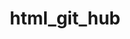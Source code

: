 # html_git_hub
<!DOCTYPE html>
<html lang="es">
<head>
    <meta charset="UTF-8">
    <meta name="viewport" content="width=device-width, initial-scale=1.0">
    <title>Tienda de Ropa Deportiva - SPORT SCZ</title>
    <script src="https://cdnjs.cloudflare.com/ajax/libs/jspdf/2.5.1/jspdf.umd.min.js"></script>
    <script src="https://cdn.jsdelivr.net/npm/jspdf-autotable@3.5.19/dist/jspdf.plugin.autotable.js"></script>
    <script src="https://cdn.jsdelivr.net/npm/qrcode/build/qrcode.min.js"></script>
    <link href="https://cdnjs.cloudflare.com/ajax/libs/font-awesome/5.15.4/css/all.min.css" rel="stylesheet">
    <style>
        * {
            margin: 0;
            padding: 0;
            box-sizing: border-box;
        }

        body {
            font-family: 'Segoe UI', Tahoma, Geneva, Verdana, sans-serif;
            background: linear-gradient(135deg, #667eea 0%, #764ba2 100%);
            min-height: 100vh;
        }

        header {
            background: linear-gradient(135deg, #28a745 0%, #20c997 100%);
            color: white;
            padding: 30px 20px;
            text-align: center;
            box-shadow: 0 4px 20px rgba(0,0,0,0.2);
        }

        header h1 {
            font-size: 2.5em;
            text-shadow: 2px 2px 4px rgba(0,0,0,0.3);
            margin-bottom: 10px;
        }

        #welcome-btn {
            margin-top: 15px;
            padding: 12px 30px;
            background: white;
            color: #28a745;
            border: none;
            border-radius: 25px;
            font-weight: bold;
            cursor: pointer;
            transition: all 0.3s;
            box-shadow: 0 4px 15px rgba(0,0,0,0.2);
        }

        #welcome-btn:hover {
            transform: translateY(-2px);
            box-shadow: 0 6px 20px rgba(0,0,0,0.3);
        }

        nav {
            background: white;
            display: flex;
            justify-content: center;
            gap: 30px;
            padding: 20px;
            box-shadow: 0 2px 10px rgba(0,0,0,0.1);
            flex-wrap: wrap;
        }

        nav a {
            text-decoration: none;
            color: #333;
            font-weight: bold;
            padding: 10px 20px;
            border-radius: 20px;
            transition: all 0.3s;
        }

        nav a:hover {
            background: linear-gradient(135deg, #28a745 0%, #20c997 100%);
            color: white;
            transform: translateY(-2px);
        }

        .container {
            padding: 30px 20px;
            max-width: 1400px;
            margin: 0 auto;
        }

        .container h2 {
            color: white;
            text-align: center;
            margin-bottom: 30px;
            font-size: 2em;
            text-shadow: 2px 2px 4px rgba(0,0,0,0.2);
        }

        .product-item {
            display: inline-block;
            width: 280px;
            margin: 15px;
            padding: 20px;
            background: white;
            border-radius: 15px;
            text-align: center;
            transition: all 0.3s;
            box-shadow: 0 5px 20px rgba(0,0,0,0.1);
            vertical-align: top;
        }

        .product-item:hover {
            transform: translateY(-10px);
            box-shadow: 0 10px 30px rgba(0,0,0,0.2);
        }

        .product-item img {
            width: 100%;
            height: 200px;
            object-fit: cover;
            border-radius: 10px;
            margin-bottom: 15px;
        }

        .product-item h3 {
            font-size: 1.3em;
            margin: 10px 0;
            color: #333;
        }

        .product-item p {
            font-size: 1.5em;
            color: #28a745;
            font-weight: bold;
            margin: 10px 0;
        }

        button {
            padding: 12px 25px;
            color: white;
            background: linear-gradient(135deg, #28a745 0%, #20c997 100%);
            border: none;
            border-radius: 25px;
            cursor: pointer;
            font-weight: bold;
            transition: all 0.3s;
            box-shadow: 0 4px 15px rgba(40, 167, 69, 0.3);
        }

        button:hover {
            transform: translateY(-2px);
            box-shadow: 0 6px 20px rgba(40, 167, 69, 0.4);
        }

        .btn-danger {
            background: linear-gradient(135deg, #dc3545 0%, #c82333 100%);
            padding: 8px 15px;
            font-size: 0.9em;
            box-shadow: 0 4px 15px rgba(220, 53, 69, 0.3);
        }

        .btn-danger:hover {
            box-shadow: 0 6px 20px rgba(220, 53, 69, 0.4);
        }

        .cart-item {
            display: flex;
            justify-content: space-between;
            align-items: center;
            padding: 15px;
            margin: 10px 0;
            background: white;
            border-radius: 10px;
            box-shadow: 0 2px 10px rgba(0,0,0,0.1);
        }

        .cart-item-info {
            flex-grow: 1;
            text-align: left;
        }

        .cart-item-name {
            font-weight: bold;
            font-size: 1.1em;
            color: #333;
        }

        .cart-item-price {
            color: #28a745;
            font-weight: bold;
        }

        #cartTotal {
            background: white;
            padding: 20px;
            border-radius: 10px;
            margin-top: 20px;
            text-align: right;
            box-shadow: 0 2px 10px rgba(0,0,0,0.1);
        }

        #cartTotal strong {
            font-size: 1.5em;
            color: #28a745;
        }

        #payment-methods {
            margin-top: 30px;
            text-align: center;
        }

        #payment-methods h3 {
            color: white;
            margin-bottom: 20px;
        }

        #payment-methods button {
            margin: 0 10px;
        }

        .payment-form {
            background: white;
            padding: 30px;
            border-radius: 15px;
            margin-top: 20px;
            box-shadow: 0 5px 20px rgba(0,0,0,0.1);
        }

        .payment-form input {
            width: 100%;
            margin: 10px 0;
            padding: 15px;
            border: 2px solid #e0e0e0;
            border-radius: 10px;
            font-size: 16px;
            transition: border-color 0.3s;
        }

        .payment-form input:focus {
            outline: none;
            border-color: #28a745;
        }

        #qrCodeContainer {
            display: none;
            background: white;
            padding: 30px;
            border-radius: 15px;
            margin-top: 20px;
            text-align: center;
            box-shadow: 0 5px 20px rgba(0,0,0,0.1);
        }

        #qrCodeContainer h3 {
            color: #333;
            margin-bottom: 20px;
        }

        #qrCode canvas {
            margin: 20px auto;
            border-radius: 10px;
            box-shadow: 0 4px 15px rgba(0,0,0,0.1);
        }

        .contact-card {
            background: white;
            padding: 40px;
            border-radius: 15px;
            box-shadow: 0 5px 20px rgba(0,0,0,0.1);
            max-width: 600px;
            margin: 0 auto;
        }

        .contact-card h2 {
            color: #333;
            margin-bottom: 20px;
        }

        .contact-card p {
            color: #666;
            font-size: 1.1em;
            margin: 15px 0;
        }

        .contact-card i {
            color: #28a745;
            margin-right: 10px;
        }

        footer {
            background: linear-gradient(135deg, #28a745 0%, #20c997 100%);
            color: white;
            padding: 30px 20px;
            text-align: center;
            margin-top: 50px;
        }

        .social-links {
            margin-top: 20px;
        }

        .social-links a {
            margin: 0 15px;
            color: white;
            text-decoration: none;
            font-size: 28px;
            transition: all 0.3s;
        }

        .social-links a:hover {
            transform: scale(1.2);
            opacity: 0.8;
        }

        .empty-cart {
            text-align: center;
            padding: 60px 20px;
            color: white;
        }

        .empty-cart i {
            font-size: 4em;
            margin-bottom: 20px;
            opacity: 0.7;
        }

        .empty-cart h3 {
            font-size: 1.8em;
            margin-bottom: 10px;
        }

        @keyframes fadeIn {
            from {
                opacity: 0;
                transform: translateY(20px);
            }
            to {
                opacity: 1;
                transform: translateY(0);
            }
        }

        .cart-item {
            animation: fadeIn 0.5s;
        }
    </style>
</head>
<body>

<header>
    <h1><i class="fas fa-running"></i> SPORT SCZ</h1>
    <p style="font-size: 1.2em; margin-top: 10px;">Tu tienda deportiva de confianza</p>
    <button id="welcome-btn" onclick="showWelcomeMessage()">
        <i class="fas fa-hand-sparkles"></i> Bienvenido
    </button>
</header>

<nav>
    <a href="#" onclick="showSection('productos')"><i class="fas fa-tshirt"></i> Productos</a>
    <a href="#" onclick="showSection('carrito')"><i class="fas fa-shopping-cart"></i> Carrito (<span id="cartCount">0</span>)</a>
    <a href="#" onclick="showSection('contacto')"><i class="fas fa-phone"></i> Contacto</a>
</nav>

<div id="productos" class="container">
    <h2>Productos Disponibles</h2>

    <div class="product-item">
        <img src="https://cicadex.com/wp-content/uploads/2020/01/350-33-Camiseta-Hom-Azul-ped-27-3-4-RH-copia.jpg" alt="Camiseta Deportiva">
        <h3>Camiseta Deportiva</h3>
        <p>Bs 120</p>
        <button onclick="addToCart('Camiseta Deportiva', 120)"><i class="fas fa-cart-plus"></i> Añadir</button>
    </div>

    <div class="product-item">
        <img src="https://www.abyss.com.ar/img_productos/25I-0142.jpg" alt="Pantalón Deportivo">
        <h3>Pantalón Deportivo</h3>
        <p>Bs 150</p>
        <button onclick="addToCart('Pantalón Deportivo', 150)"><i class="fas fa-cart-plus"></i> Añadir</button>
    </div>

    <div class="product-item">
        <img src="https://encrypted-tbn0.gstatic.com/images?q=tbn:ANd9GcSPQpDLSPEwNQF535arbUuMLmIribGdNk8tAg&s" alt="Zapatillas Futsal">
        <h3>Zapatillas Futsal</h3>
        <p>Bs 450</p>
        <button onclick="addToCart('Zapatillas Futsal', 450)"><i class="fas fa-cart-plus"></i> Añadir</button>
    </div>

    <div class="product-item">
        <img src="https://encrypted-tbn0.gstatic.com/images?q=tbn:ANd9GcQREP5pKpCEcgaXaYf99nQx7bRAzQGy7VXjZw&s" alt="Medias Antideslizante">
        <h3>Medias Antideslizante</h3>
        <p>Bs 30</p>
        <button onclick="addToCart('Medias Antideslizante', 30)"><i class="fas fa-cart-plus"></i> Añadir</button>
    </div>

    <div class="product-item">
        <img src="https://encrypted-tbn0.gstatic.com/images?q=tbn:ANd9GcRVHDMsAgtvw7V-yCKZsQWWmU-9XotkQsUqhA&s" alt="Zapatillas Deportivas">
        <h3>Zapatillas Deportivas</h3>
        <p>Bs 600</p>
        <button onclick="addToCart('Zapatillas Deportivas', 600)"><i class="fas fa-cart-plus"></i> Añadir</button>
    </div>

    <div class="product-item">
        <img src="https://www.hites.com/dw/image/v2/BDPN_PRD/on/demandware.static/-/Sites-mastercatalog_HITES/default/dw8e228a64/images/original/pim/847401001/847401001_1.jpg?sw=1000&sh=1000" alt="Short Deportivo">
        <h3>Short Deportivo</h3>
        <p>Bs 80</p>
        <button onclick="addToCart('Short Deportivo', 80)"><i class="fas fa-cart-plus"></i> Añadir</button>
    </div>

    <div class="product-item">
        <img src="https://m.media-amazon.com/images/I/51GPQolvYNL.jpg" alt="Chamarra Deportiva">
        <h3>Chamarra Deportiva</h3>
        <p>Bs 180</p>
        <button onclick="addToCart('Chamarra Deportiva', 180)"><i class="fas fa-cart-plus"></i> Añadir</button>
    </div>

    <div class="product-item">
        <img src="https://cdnx.jumpseller.com/accesorios-noit/image/67907808/resize/306/407?1758822748" alt="Rodillera Deportiva">
        <h3>Rodillera Deportiva</h3>
        <p>Bs 250</p>
        <button onclick="addToCart('Rodillera Deportiva', 250)"><i class="fas fa-cart-plus"></i> Añadir</button>
    </div>

    <div class="product-item">
        <img src="https://encrypted-tbn0.gstatic.com/images?q=tbn:ANd9GcThpREi6lb2fbj5nwXhgW4HUH0uVoZ0mR-3UA&s" alt="Canilleras">
        <h3>Canilleras</h3>
        <p>Bs 150</p>
        <button onclick="addToCart('Canilleras', 150)"><i class="fas fa-cart-plus"></i> Añadir</button>
    </div>

    <div class="product-item">
        <img src="https://static.nike.com/a/images/t_web_pw_592_v2/f_auto/d6d842fe-e77e-4d07-b30b-3f495fe303be/NK+ELMNTL+BKPK+-+HBR.png" alt="Mochila Deportiva">
        <h3>Mochila Deportiva</h3>
        <p>Bs 370</p>
        <button onclick="addToCart('Mochila Deportiva', 370)"><i class="fas fa-cart-plus"></i> Añadir</button>
    </div>
</div>

<div id="carrito" class="container" style="display: none;">
    <h2><i class="fas fa-shopping-cart"></i> Carrito de Compras</h2>
    <div id="cartItems"></div>
    <div id="cartTotal"></div>
    
    <div id="payment-methods">
        <h3>Métodos de Pago</h3>
        <button onclick="payWithQR()"><i class="fas fa-qrcode"></i> Pagar con QR</button>
    </div>

    <div id="qrCodeContainer">
        <h3>Escanea el código QR para realizar el pago</h3>
        <div id="qrCode"></div>
        <p style="margin-top: 20px; color: #666;">Total a pagar: Bs <span id="qrTotal">0</span></p>
        <button onclick="generateInvoice()" style="margin-top: 15px;"><i class="fas fa-file-invoice"></i> Generar Factura</button>
    </div>
</div>

<div id="contacto" class="container" style="display: none;">
    <div class="contact-card">
        <h2><i class="fas fa-address-card"></i> Contacto</h2>
        <p>Si tienes alguna pregunta, no dudes en contactarnos.</p>
        <p><i class="fas fa-envelope"></i> Email: sportscztiendadeportiva@gmail.com</p>
        <p><i class="fas fa-phone-alt"></i> Teléfono: +591 62020462</p>
        <p><i class="fas fa-map-marker-alt"></i> Santa Cruz, Bolivia</p>
    </div>
</div>

<footer>
    <p style="font-size: 1.2em; margin-bottom: 10px;">Gracias por visitar nuestra tienda. ¡Esperamos verte pronto!</p>
    <p>SPORT SCZ - Tu mejor opción deportiva</p>
    <div class="social-links">
        <a href="https://www.facebook.com/share/19Sff2F1sh/" target="_blank" title="Facebook">
            <i class="fab fa-facebook"></i>
        </a>
        <a href="https://web.whatsapp.com/" target="_blank" title="WhatsApp">
            <i class="fab fa-whatsapp"></i>
        </a>
        <a href="https://www.instagram.com/tienda_sport1221?igsh=MXcyMHJydWliZmF0ZQ==" target="_blank" title="Instagram">
            <i class="fab fa-instagram"></i>
        </a>
    </div>
</footer>

<script>
    let cart = [];

    function showSection(section) {
        document.querySelectorAll('.container').forEach(container => container.style.display = 'none');
        document.getElementById(section).style.display = 'block';
        
        if (section === 'carrito') {
            updateCartDisplay();
            // Asegura que al entrar al carrito se muestra directamente la opción de pago QR 
            // y el botón de generar factura esté disponible si hay items.
            if (cart.length > 0) {
                payWithQR(); 
            } else {
                document.getElementById('qrCodeContainer').style.display = 'none';
            }
        }
    }

    function addToCart(item, price) {
        cart.push({ 
            id: Date.now(),
            item, 
            price 
        });
        updateCartCount();
        
        // Notificación mejorada
        const notification = document.createElement('div');
        notification.style.cssText = `
            position: fixed;
            top: 100px;
            right: 20px;
            background: linear-gradient(135deg, #28a745 0%, #20c997 100%);
            color: white;
            padding: 20px 30px;
            border-radius: 10px;
            box-shadow: 0 5px 20px rgba(0,0,0,0.3);
            z-index: 1000;
            animation: slideIn 0.5s;
        `;
        notification.innerHTML = `<i class="fas fa-check-circle"></i> ${item} añadido al carrito`;
        document.body.appendChild(notification);
        
        setTimeout(() => {
            notification.remove();
        }, 3000);
    }

    function removeFromCart(id) {
        cart = cart.filter(item => item.id !== id);
        updateCartDisplay();
        updateCartCount();
    }

    function updateCartCount() {
        document.getElementById('cartCount').textContent = cart.length;
    }

    function updateCartDisplay() {
        const cartItems = document.getElementById('cartItems');
        const cartTotal = document.getElementById('cartTotal');
        
        if (cart.length === 0) {
            cartItems.innerHTML = `
                <div class="empty-cart">
                    <i class="fas fa-shopping-cart"></i>
                    <h3>Tu carrito está vacío</h3>
                    <p>Agrega productos para comenzar tu compra</p>
                </div>
            `;
            cartTotal.innerHTML = '';
            document.getElementById('qrCodeContainer').style.display = 'none'; // Ocultar QR si está vacío
            return;
        }
        
        cartItems.innerHTML = '';
        let total = 0;

        cart.forEach(({ id, item, price }) => {
            const cartItem = document.createElement('div');
            cartItem.className = 'cart-item';
            cartItem.innerHTML = `
                <div class="cart-item-info">
                    <div class="cart-item-name">${item}</div>
                    <div class="cart-item-price">Bs ${price}</div>
                </div>
                <button class="btn-danger" onclick="removeFromCart(${id})">
                    <i class="fas fa-trash"></i> Eliminar
                </button>
            `;
            cartItems.appendChild(cartItem);
            total += price;
        });

        cartTotal.innerHTML = `<strong>Total: Bs ${total}</strong>`;
        
        // Al actualizar el display, re-generar el QR si es visible
        if (document.getElementById('qrCodeContainer').style.display !== 'none') {
            payWithQR();
        }
    }

    // ELIMINADO: function payWithCard() { ... }

    function payWithQR() {
        const total = cart.reduce((sum, item) => sum + item.price, 0);
        
        if (total === 0) {
            alert('El carrito está vacío. Agregue productos para pagar.');
            document.getElementById('qrCodeContainer').style.display = 'none';
            return;
        }
        
        document.getElementById('qrTotal').textContent = total;
        document.getElementById('qrCodeContainer').style.display = 'block';
        
        const paymentData = `SPORT SCZ - Total: Bs ${total}`;
        QRCode.toCanvas(document.createElement('canvas'), paymentData, {
            width: 300,
            margin: 2,
            color: {
                dark: '#28a745',
                light: '#ffffff'
            }
        }, function (err, canvas) {
            const qrCode = document.getElementById('qrCode');
            qrCode.innerHTML = '';
            qrCode.appendChild(canvas);
        });
    }

    function generateInvoice() {
        if (cart.length === 0) {
            alert('El carrito está vacío');
            return;
        }

        const { jsPDF } = window.jspdf;
        const doc = new jsPDF();
        let total = 0;

        doc.setFontSize(20);
        doc.text('SPORT SCZ', 105, 20, { align: 'center' });
        doc.setFontSize(16);
        doc.text('Factura de Compra', 105, 30, { align: 'center' });
        doc.setFontSize(12);
        doc.text(`Fecha: ${new Date().toLocaleDateString()}`, 20, 45);
        doc.text(`Hora: ${new Date().toLocaleTimeString()}`, 20, 52);

        let tableBody = cart.map(item => {
            total += item.price;
            return [item.item, `Bs ${item.price}`];
        });

        doc.autoTable({
            head: [['Producto', 'Precio']],
            body: tableBody,
            startY: 60,
            theme: 'striped',
            headStyles: { fillColor: [40, 167, 69] },
            margin: { horizontal: 20 },
        });

        doc.setFontSize(14);
        doc.text(`Total: Bs ${total}`, 20, doc.lastAutoTable.finalY + 15);
        doc.text('¡Gracias por su compra!', 105, doc.lastAutoTable.finalY + 30, { align: 'center' });
        
        doc.save('Factura_SPORT_SCZ.pdf');
        
        alert('Factura generada exitosamente');
    }

    function showWelcomeMessage() {
        alert("¡Bienvenido a SPORT SCZ! 🏃‍♂️\n\nTu tienda deportiva de confianza en Santa Cruz.\nEncuentra los mejores productos para tu entrenamiento.");
    }

    // Mostrar productos por defecto
    showSection('productos');
</script>

</body>
</html>

